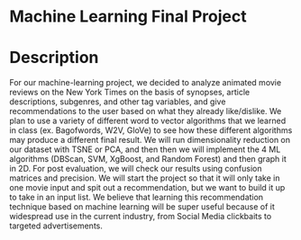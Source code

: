 # Machine Learning Final Project

# Description
For our machine-learning project, we decided to analyze animated movie reviews on the New York Times on the basis of synopses, article descriptions, subgenres, and other tag variables, and give recommendations to the user based on what they already like/dislike. We plan to use a variety of different word to vector algorithms that we learned in class (ex. Bagofwords, W2V, GloVe) to see how these different algorithms may produce a different final result. We will run dimensionality reduction on our dataset with TSNE or PCA, and then then we will implement the 4 ML algorithms (DBScan, SVM, XgBoost, and Random Forest) and then graph it in 2D. For post evaluation, we will check our results using confusion matrices and precision. We will start the project so that it will only take in one movie input and spit out a recommendation, but we want to build it up to take in an input list. We believe that learning this recommendation technique based on machine learning will be super useful because of it widespread use in the current industry, from Social Media clickbaits to targeted advertisements.

